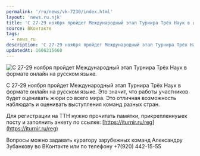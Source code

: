 ```yaml
---
permalink: '/ru/news/vk-7230/index.html'
layout: 'news.ru.njk'
title: 'С 27-29 ноября пройдет Международный этап Турнира Трёх Наук в формате онлайн на русском языке.'
source: ВКонтакте
tags:
  - news_ru
description: 'С 27-29 ноября пройдет Международный этап Турнира Трёх Наук в формате онлайн на русском языке.'
updatedAt: 1606215660
---
```

![С 27-29 ноября пройдет Международный этап Турнира Трёх Наук в формате онлайн на русском языке.](https://sun9-46.userapi.com/impg/kjm3EuWYO0jQvenNP00bqs339I-xz8ZkzERmIA/89Tso9BTyZ4.jpg?size=1200x801&quality=96&proxy=1&sign=f8403a9db827a62586d158005dc46982&c_uniq_tag=4XuO5SXr44ZdMSLVFBSf3CEdjMIb8urM_uG0YIP5QP4&type=album)

С 27-29 ноября пройдет Международный этап Турнира Трёх Наук в формате онлайн на русском языке. Это значит, что работы участников будет оценивать жюри со всего мира. Это отличная возможность наблюдать и оценивать выступления команд разных стран.

Для регистрации на ТТН нужно прочитать памятки, прикрепленнуыек посту и заполнить анкету по ссылке: [https://iturnir.ru/reg](https://iturnir.ru/reg)

Вопросы можно задавать куратору зарубежных команд Александру Зубанкову во ВКонтакте или по телефону +7(920) 442-15-55
